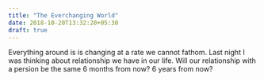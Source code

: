```yaml
---
title: "The Everchanging World"
date: 2018-10-20T13:32:20+05:30
draft: true
---
```


Everything around is is changing at a rate we cannot fathom. Last night I was thinking about relationship we have in our life. Will our relationship with a persion be the same 6 months from now? 6 years from now?